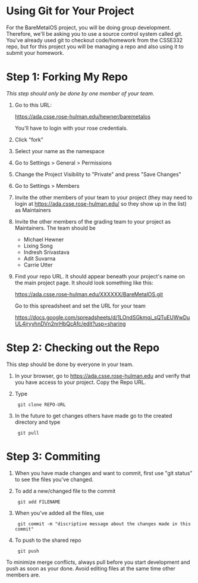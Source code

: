 # Using Git for Your Project

For the BareMetalOS project, you will be doing group development.
Therefore, we'll be asking you to use a source control system called
git.  You've already used git to checkout code/homework from the
CSSE332 repo, but for this project you will be managing a repo and
also using it to submit your homework.

# Step 1: Forking My Repo

*This step should only be done by one member of your team.*

1. Go to this URL:

   https://ada.csse.rose-hulman.edu/hewner/baremetalos

   You'll have to login with your rose credentials.
2. Click "fork"
3. Select your name as the namespace
4. Go to Settings > General > Permissions
5. Change the Project Visibility to "Private" and press "Save Changes"
6. Go to Settings > Members
7. Invite the other members of your team to your project (they may
   need to login at https://ada.csse.rose-hulman.edu/ so they
   show up in the list) as Maintainers
8. Invite the other members of the grading team to your project as
   Maintainers.  The team should be
   * Michael Hewner
   * Lixing Song
   * Indresh Srivastava
   * Adit Suvarna
   * Carrie Utter
9. Find your repo URL.  It should appear beneath your project's name
   on the main project page.  It should look something like this:
   
   https://ada.csse.rose-hulman.edu/XXXXXX/BareMetalOS.git
   
   Go to this spreadsheet and set the URL for your team
   
   https://docs.google.com/spreadsheets/d/1LOndSGkmqj_sQTuEUWwDuUL4jryyhnDVn2nrHbQcAfc/edit?usp=sharing

# Step 2: Checking out the Repo

This step should be done by everyone in your team.

1. In your browser, go to https://ada.csse.rose-hulman.edu and verify
   that you have access to your project.  Copy the Repo URL.
2. Type

        git clone REPO-URL

3. In the future to get changes others have made go to the created directory and type

        git pull
        
# Step 3: Commiting

1. When you have made changes and want to commit, first use "git
   status" to see the files you've changed.
2. To add a new/changed file to the commit

        git add FILENAME
        
3. When you've added all the files, use

        git commit -m "discriptive message about the changes made in this commit"
        
4. To push to the shared repo

        git push
        
To minimize merge conflicts, always pull before you start development
and push as soon as your done.  Avoid editing files at the same time
other members are.

